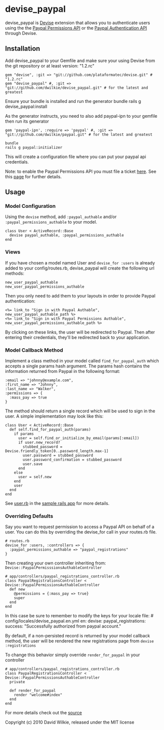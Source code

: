 # devise_paypal

devise_paypal is [Devise](http://github.com/plataformatec/devise) extension that allows you to authenticate users using the the [Paypal Permissions API](https://www.x.com/community/ppx/permissions) or the [Paypal Authentication API](https://www.x.com/community/ppx/authentication) through Devise.

## Installation

Add devise_paypal to your Gemfile and make sure your using Devise from the git repository or at least version: "1.2.rc"

    gem "devise", :git => "git://github.com/plataformatec/devise.git" # "1.2.rc"
    gem "devise_paypal" #, :git => "git://github.com/dwilkie/devise_paypal.git" # for the latest and greatest

Ensure your bundle is installed and run the generator
    bundle
    rails g devise_paypal:install

As the generator instructs, you need to also add paypal-ipn to your gemfile then run its generator

    gem 'paypal-ipn', :require => 'paypal' #, :git => "git://github.com/dwilkie/paypal.git" # for the latest and greatest

    bundle
    rails g paypal:initializer

This will create a configuration file where you can put your paypal api credentials.

Note: to enable the Paypal Permissions API you must file a ticket [here](https://www.paypal.com/mts). See this [page](https://www.x.com/community/ppx/permissions) for further details.

## Usage

### Model Configuration

Using the `devise` method, add `:paypal_authable` and/or `:paypal_permissions_authable` to your model.

    class User < ActiveRecord::Base
      devise paypal_authable, :paypal_permissions_authable
    end

### Views

If you have chosen a model named User and `devise_for :users` is already added to your config/routes.rb, devise_paypal will create the following url methods:

    new_user_paypal_authable
    new_user_paypal_permissions_authable

Then you only need to add them to your layouts in order to provide Paypal authentication:

    <%= link_to "Sign in with Paypal Authable", new_user_paypal_authable_path %>
    <%= link_to "Sign in with Paypal Permissions Authable", new_user_paypal_permissions_authable_path %>

By clicking on these links, the user will be redirected to Paypal. Then after entering their credentials, they'll be redirected back to your application.

### Model Callback Method

Implement a class method in your model called `find_for_paypal_auth` which accepts a single params hash argument. The params hash contains the information returned from Paypal in the following format:

    :email => "johnny@example.com",
    :first_name => "Johnny",
    :last_name => "Walker",
    :permissions => {
      :mass_pay => true
    }

The method should return a single record which will be used to sign in the user. A simple implementation may look like this:

    class User < ActiveRecord::Base
      def self.find_for_paypal_auth(params)
        if params
          user = self.find_or_initialize_by_email(params[:email])
          if user.new_record?
            stubbed_password = Devise.friendly_token[0..password_length.max-1]
            user.password = stubbed_password
            user.password_confirmation = stubbed_password
            user.save
          end
        else
          user = self.new
        end
        user
      end
    end

See [user.rb](https://github.com/dwilkie/devise_paypal/blob/master/test/rails_app/app/models/user.rb) in the [sample rails app](https://github.com/dwilkie/devise_paypal/tree/master/test/rails_app) for more details.

### Overriding Defaults

Say you want to request permission to access a Paypal API on behalf of a user. You can do this by overriding the devise_for call in your routes.rb file.

    # routes.rb
    devise_for :users, :controllers => {
      :paypal_permissions_authable => "paypal_registrations"
    }

Then creating your own controller inheriting from: `Devise::PaypalPermisssionsAuthableController`

    # app/controllers/paypal_registrations_controller.rb
    class PaypalRegistrationsController < Devise::PaypalPermissionsAuthableController
      def new
        @permissions = {:mass_pay => true}
        super
      end
    end

In this case be sure to remember to modify the keys for your locale file:
    # config/locales/devise_paypal.en.yml
    en:
      devise:
        paypal_registrations:
          success: "Successfully authorized from paypal account."

By default, if a non-persisted record is returned by your model callback method, the user will be rendered the new registrations page from `devise :registrations`

To change this behavior simply override `render_for_paypal` in your controller

    # app/controllers/paypal_registrations_controller.rb
    class PaypalRegistrationsController < Devise::PaypalPermissionsAuthableController
      private

      def render_for_paypal
        render "welcome#index"
      end
    end

For more details check out the [source](https://github.com/dwilkie/devise_paypal/tree/master/lib/devise_paypal/)

Copyright (c) 2010 David Wilkie, released under the MIT license

